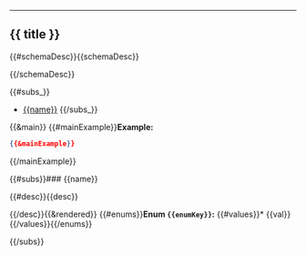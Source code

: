 ---
## {{ title }}

{{#schemaDesc}}{{schemaDesc}}

{{/schemaDesc}}

{{#subs_}}  
- [{{name}}](#{{name}})
{{/subs_}}

{{&main}}
{{#mainExample}}__Example:__
```json
{{&mainExample}}
```
{{/mainExample}}

{{#subs}}### {{name}}

{{#desc}}{{desc}}

{{/desc}}{{&rendered}}
{{#enums}}__Enum `{{enumKey}}`:__
{{#values}}* {{val}}
{{/values}}{{/enums}}

{{/subs}}

